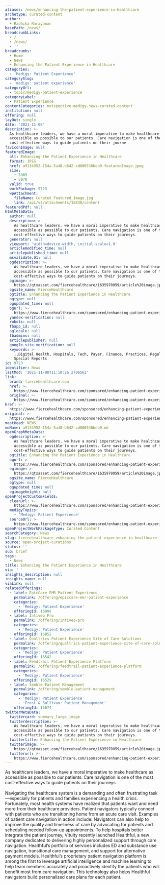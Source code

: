 ```yaml
---
aliases: /news/enhancing-the-patient-experience-in-healthcare
archetype: curated-content
author:
  - Radhika Narayanan
basePath: /news/
breadcrumbLinks:
  - /
  - /news/
  - ''
breadcrumbs:
  - Home
  - News
  - Enhancing the Patient Experience in Healthcare
categories:
  - 'Medigy: Patient Experience'
categorySlug:
  - 'medigy: patient experience'
categoryUrl:
  - topic/medigy-patient-experience
categoryLabel:
  - Patient Experience
contentCategories: netspective-medigy-news-curated-content
institution: null
offering: null
layOut: single
date: '2021-11-08'
description: >-
  As healthcare leaders, we have a moral imperative to make healthcare as
  accessible as possible to our patients. Care navigation is one of the most
  cost-effective ways to guide patients on their journe
favIconImage: null
featuredImage:
  alt: Enhancing the Patient Experience in Healthcare
  format: JPEG
  href: a9134952-154a-5a48-b642-cd806536beb9-featuredImage.jpeg
  size:
    - 3385
    - 5078
  valid: true
  workPackage: 9723
  wpAttachment:
    fileName: Curated_Featured_Image.jpg
    link: /api/v3/attachments/18830/content
featuredPdf: null
htmlMetaData:
  author: null
  description: >-
    As healthcare leaders, we have a moral imperative to make healthcare as
    accessible as possible to our patients. Care navigation is one of the most
    cost-effective ways to guide patients on their journeys.
  generator: null
  viewport: 'width=device-width, initial-scale=1.0'
  articlemodified_time: null
  articlepublished_time: null
  msvalidate.01: null
  ogdescription: >-
    As healthcare leaders, we have a moral imperative to make healthcare as
    accessible as possible to our patients. Care navigation is one of the most
    cost-effective ways to guide patients on their journeys.
  ogimage: >-
    https://qtxasset.com/fiercehealthcare/1635970059/article%20image.jpg?VersionId=MH0vag0VrLzw_tM6cGuf3ebf6YYXbthd
  ogsite_name: FierceHealthcare
  ogtitle: Enhancing the Patient Experience in Healthcare
  ogtype: null
  ogupdated_time: null
  ogurl: >-
    https://www.fiercehealthcare.com/sponsored/enhancing-patient-experience-healthcare
  yandex-verification: null
  robots: null
  fbapp_id: null
  oglocale: null
  fbadmins: null
  articlepublisher: null
  google-site-verification: null
  keywords: >-
    ,,Digital Health, Hospitals, Tech, Payer, Finance, Practices, Regulatory,
    Special Reports
id: 9723
identifier: News
lastMod: '2021-11-08T11:10:26.270656Z'
link:
  brand: fiercehealthcare.com
  href: >-
    https://www.fiercehealthcare.com/sponsored/enhancing-patient-experience-healthcare
  original: >-
    https://www.fiercehealthcare.com/sponsored/enhancing-patient-experience-healthcare
href: >-
  https://www.fiercehealthcare.com/sponsored/enhancing-patient-experience-healthcare
original: >-
  https://www.fiercehealthcare.com/sponsored/enhancing-patient-experience-healthcare
mastHead: NEWS
mdName: a9134952-154a-5a48-b642-cd806536beb9.md
openGraphMetaData:
  ogdescription: >-
    As healthcare leaders, we have a moral imperative to make healthcare as
    accessible as possible to our patients. Care navigation is one of the most
    cost-effective ways to guide patients on their journeys.
  ogtitle: Enhancing the Patient Experience in Healthcare
  ogurl: >-
    https://www.fiercehealthcare.com/sponsored/enhancing-patient-experience-healthcare
  ogimage: >-
    https://qtxasset.com/fiercehealthcare/1635970059/article%20image.jpg?VersionId=MH0vag0VrLzw_tM6cGuf3ebf6YYXbthd
  ogsite_name: FierceHealthcare
  ogtype: null
  ogupdated_time: null
  ogimageheight: null
openProjectCustomFields:
  cleanUrl: >-
    https://www.fiercehealthcare.com/sponsored/enhancing-patient-experience-healthcare
  medigyTopics:
    - 'Medigy: Patient Experience'
  sourceUrl: >-
    https://www.fiercehealthcare.com/sponsored/enhancing-patient-experience-healthcare
openProjectWorkPackageType: Curated Content
searchCategory: News
slug: fiercehealthcare-enhancing-the-patient-experience-in-healthcare
source: open-project-curations
status: ''
sub: brief
tags:
  - News
title: Enhancing the Patient Experience in Healthcare
via: ' '
insights_description: null
insights_name: null
viaLink: null
relatedOfferings:
  - label: EpicCare EMR Patient Experience
    permalink: /offering/epiccare-emr-patient-experience
    categories:
      - 'Medigy: Patient Experience'
    offeringId: 16999
  - label: Intiveo Pro
    permalink: /offering/intiveo-pro
    categories:
      - 'Medigy: Patient Experience'
    offeringId: 16852
  - label: Qualtrics Patient Experience Site of Care Solutions
    permalink: /offering/qualtrics-patient-experience-site-of-care-solutions
    categories:
      - 'Medigy: Patient Experience'
    offeringId: 16542
  - label: Feedtrail Patient Experience Platform
    permalink: /offering/feedtrail-patient-experience-platform
    categories:
      - 'Medigy: Patient Experience'
    offeringId: 16529
  - label: Semble Patient Management
    permalink: /offering/semble-patient-management
    categories:
      - 'Medigy: Patient Experience'
      - 'Frost & Sullivan: Patient Management'
    offeringId: 15674
twitterMetaData:
  twittercard: summary_large_image
  twitterdescription: >-
    As healthcare leaders, we have a moral imperative to make healthcare as
    accessible as possible to our patients. Care navigation is one of the most
    cost-effective ways to guide patients on their journeys.
  twittertitle: Enhancing the Patient Experience in Healthcare
  twitterimage: >-
    https://qtxasset.com/fiercehealthcare/1635970059/article%20image.jpg?VersionId=MH0vag0VrLzw_tM6cGuf3ebf6YYXbthd
  twitterurl: >-
    https://www.fiercehealthcare.com/sponsored/enhancing-patient-experience-healthcare
---
```

<p>As healthcare leaders, we have a moral imperative to make healthcare as accessible as possible to our patients. Care navigation is one of the most cost-effective ways to guide patients on their journeys.<br><br>Navigating the healthcare system is a demanding and often frustrating task—especially for patients and families experiencing a health crisis.
Fortunately, most health systems have realized that patients want and need more from their healthcare providers.
Patient navigators typically connect with patients who are transitioning home from an acute care visit.
Examples of patient care navigation in action include:
Navigators can also help to improve the quality and timeliness of care by advocating for patients and scheduling needed follow-up appointments.
To help hospitals better integrate the patient journey, Vituity recently launched Healthful, a new company dedicated to delivering highly personalized support through care navigation.
Healthful’s portfolio of services includes ED and substance use navigation, transitional care management, and support for alternative payment models.
Healthful’s proprietary patient navigation platform is among the first to leverage artificial intelligence and machine learning to help team members accurately and proactively identify the patients who will benefit most from care navigation.
This technology also helps Healthful navigators build personalized care plans for each patient.</p>